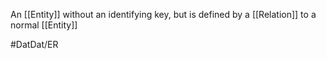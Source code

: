 An [[Entity]] without an identifying key, but is defined by a [[Relation]] to a normal [[Entity]]

#DatDat/ER 